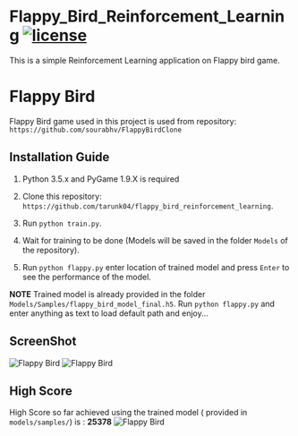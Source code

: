 # Flappy_Bird_Reinforcement_Learning [![license](https://img.shields.io/github/license/mashape/apistatus.svg?maxAge=2592000)](https://github.com/tarunk04/flappy_bird_reinforcement_learning/blob/master/LICENSE)
This is a simple Reinforcement Learning application on Flappy bird game.

Flappy Bird
===============

Flappy Bird game used in this project is used from repository: `https://github.com/sourabhv/FlappyBirdClone`

Installation Guide
------------------

1. Python 3.5.x and PyGame 1.9.X is required

2. Clone this repository: `https://github.com/tarunk04/flappy_bird_reinforcement_learning`.

3. Run `python train.py`.

4. Wait for training to be done (Models will be saved in the folder `Models` of the repository).

5. Run `python flappy.py` enter location of trained model and press `Enter` to see the performance of the model. 

**NOTE**
Trained model is already provided in the folder `Models/Samples/flappy_bird_model_final.h5`. Run `python flappy.py` and enter anything as text to load default path and enjoy...

ScreenShot
----------

![Flappy Bird](screenshot_1.png) ![Flappy Bird](screenshot_2.png)

High Score
----------
High Score so far achieved using the trained model ( provided in `models/samples/`) is : **25378**
![Flappy Bird](screenshot_hs.png)
